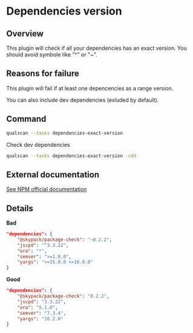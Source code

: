 # Dependencies version

## Overview

This plugin will check if all your dependencies has an exact version.
You should avoid symbole like "^" or "~".


## Reasons for failure
This plugin will fail if at least one depencencies as a range version.

You can also include dev dependencies (exluded by default).

## Command
```bash
qualscan --tasks dependencies-exact-version
```

Check dev dependencies
```bash
qualscan --tasks dependencies-exact-version -cdd
```

## External documentation

[See NPM official documentation](https://docs.npmjs.com/cli/v6/configuring-npm/package-json#dependencies)

## Details

**Bad**

```json
"dependencies": {
    "@skypack/package-check": "~0.2.2",
    "jscpd": "^3.3.22",
    "ora": "*",
    "semver": ">=1.0.0",
    "yargs": ">=15.0.0 <=16.0.0"
}
```

**Good**

```json
"dependencies": {
    "@skypack/package-check": "0.2.2",
    "jscpd": "3.3.22",
    "ora": "5.1.0",
    "semver": "7.3.4",
    "yargs": "16.2.0"
}
```